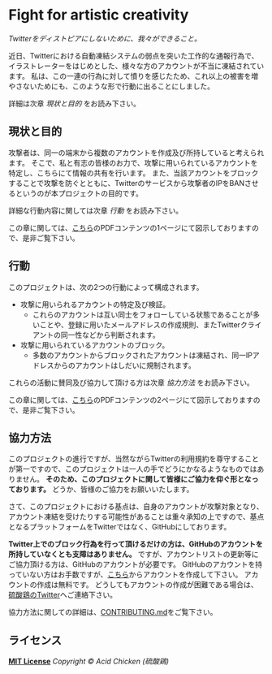 # Fight for artistic creativity

[GITHUB-JOIN]: https://github.com/join
[LOCAL-CONTRIBUTING]: CONTRIBUTING.md
[LOCAL-FIGURES]: assets/figures.pdf
[LOCAL-LICENSE]: LICENSE
[TWITTER-ACID-CHICKEN]: https://twitter.com/acid_chicken
<!-- end of link references field -->

*Twitterをディストピアにしないために、我々ができること。*

近日、Twitterにおける自動凍結システムの弱点を突いた工作的な通報行為で、イラストレーターをはじめとした、様々な方のアカウントが不当に凍結されています。
私は、この一連の行為に対して憤りを感じたため、これ以上の被害を増やさないためにも、このような形で行動に出ることにしました。

詳細は次章 *現状と目的* をお読み下さい。

## 現状と目的

攻撃者は、同一の端末から複数のアカウントを作成及び所持していると考えられます。
そこで、私と有志の皆様のお力で、攻撃に用いられているアカウントを特定し、こちらにて情報の共有を行います。
また、当該アカウントをブロックすることで攻撃を防ぐとともに、Twitterのサービスから攻撃者のIPをBANさせるというのが本プロジェクトの目的です。

詳細な行動内容に関しては次章 *行動* をお読み下さい。

この章に関しては、[こちら][LOCAL-FIGURES]のPDFコンテンツの1ページにて図示しておりますので、是非ご覧下さい。

## 行動

このプロジェクトは、次の2つの行動によって構成されます。

* 攻撃に用いられるアカウントの特定及び検証。
  * これらのアカウントは互い同士をフォローしている状態であることが多いことや、登録に用いたメールアドレスの作成規則、またTwitterクライアントの同一性などから判断されます。
* 攻撃に用いられているアカウントのブロック。
  * 多数のアカウントからブロックされたアカウントは凍結され、同一IPアドレスからのアカウントはしだいに規制されます。

これらの活動に賛同及び協力して頂ける方は次章 *協力方法* をお読み下さい。

この章に関しては、[こちら][LOCAL-FIGURES]のPDFコンテンツの2ページにて図示しておりますので、是非ご覧下さい。

## 協力方法

このプロジェクトの進行ですが、当然ながらTwitterの利用規約を尊守することが第一ですので、このプロジェクトは一人の手でどうにかなるようなものではありません。
**そのため、このプロジェクトに関して皆様にご協力を仰ぐ形となっております。**
どうか、皆様のご協力をお願いいたします。

さて、このプロジェクトにおける基点は、自身のアカウントが攻撃対象となり、アカウント凍結を受けたりする可能性があることは重々承知の上ですので、基点となるプラットフォームをTwitterではなく、GitHubにしております。

**Twitter上でのブロック行為を行って頂けるだけの方は、GitHubのアカウントを所持していなくとも支障はありません。**
ですが、アカウントリストの更新等にご協力頂ける方は、GitHubのアカウントが必要です。
GitHubのアカウントを持っていない方はお手数ですが、[こちら][GITHUB-JOIN]からアカウントを作成して下さい。
アカウントの作成は無料です。
どうしてもアカウントの作成が困難である場合は、[硫酸鶏のTwitter][TWITTER-ACID-CHICKEN]へご連絡下さい。

協力方法に関しての詳細は、[CONTRIBUTING.md][LOCAL-CONTRIBUTING]をご覧下さい。

## ライセンス

**[MIT License][LOCAL-LICENSE]** *Copyright &copy; Acid Chicken (硫酸鶏)*